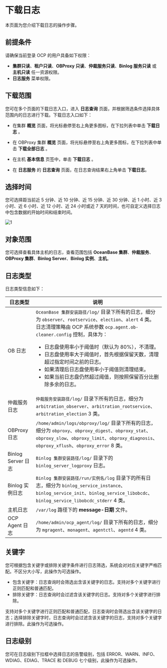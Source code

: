 # 下载日志

本页面为您介绍下载日志的操作步骤。

## 前提条件

请确保当前登录 OCP 的用户具备如下权限：

* **集群只读**、**租户只读**、**OBProxy 只读**、**仲裁服务只读**、**Binlog 服务只读** 或 **主机只读** 任一资源权限。
* **日志服务** 菜单权限。

## 下载范围

您可在多个页面的下载日志入口，进入 **日志查询** 页面，并根据筛选条件选择具体范围内的日志进行下载。下载日志入口如下：

* 在集群 **概览** 页面，将光标悬停至右上角更多图标，在下拉列表中单击 **下载日志** 。

* 在 OBProxy 集群 **概览** 页面，将光标悬停至右上角更多图标，在下拉列表中单击 **下载全部日志** 。

* 在主机 **基本信息** 页签中，单击 **下载日志** 。

* 在 **日志服务** 的 **日志查询** 页面，在日志查询结果右上角单击 **下载日志**。

## 选择时间

您可选择距当前近 5 分钟、近 10 分钟、近 15 分钟、近 30 分钟、近 1 小时、近 3 小时、近 6 小时、近 12 小时、近 24 小时或近 7 天的时间，也可自定义选择日志中包含数据的开始时间和结束时间。

![1](https://help-static-aliyun-doc.aliyuncs.com/assets/img/zh-CN/9758960261/p271674.png)

## 对象范围

您可选择查看具体主机的日志，查看范围包括 **OceanBase 集群**、**仲裁服务**、**OBProxy 集群**、**Binlog Server**、**Binlog 实例**、**主机**。

## 日志类型

日志类型信息如下：

|     日志类型       |  说明  |
|--------------------|--------|
| OB 日志            | `OceanBase 集群安装路径/log/` 目录下所有的日志，细分为 `observer`、`rootservice`、`election`、`alert` 4 类。</br>日志清理策略由 OCP 系统参数 `ocp.agent.ob-cleaner.config` 控制，具体为：<ul><li> 日志盘使用率小于阈值时（默认为 80%），不清理。   </li><li> 日志盘使用率大于阈值时，首先根据保留天数，清理超过指定时间之前的日志。 </li><li> 如果清理后日志盘使用率小于阈值则清理结束。   </li><li> 如果当前日志盘仍然超过阈值，则按照保留百分比删除多余的日志。  </li></ul>    |
| 仲裁服务日志       | `仲裁服务安装路径/log/` 目录下所有的日志，细分为 `arbitration_observer`、`arbitration_rootservice`、`arbitration_election` 3 类。 |
| OBProxy 日志       | `/home/admin/logs/obproxy/log/` 目录下所有的日志，细分为 `obproxy`、`obproxy_digest`、`obproxy_stat`、`obproxy_slow`、`obproxy_limit`、`obproxy_diagnosis`、`obproxy_xflush`、`obproxy_error` 8 类。  |
| Binlog Server 日志 | `Binlog 集群安装路径/log/` 目录下的 `binlog_server_logproxy` 日志。  |
| Binlog 实例日志    | `Binlog 集群安装路径/run/实例名/log` 目录下的所有日志，细分为 `binlog_service_instance`、`binlog_service_init`、`binlog_service_libobcdc`、`binlog_service_libobcdc_stderr` 4 类。 |
| 主机日志           | `/var/log` 路径下的 **message-日期** 文件。  |
| OCP Agent 日志     | `/home/admin/ocp_agent/log/` 目录下所有的日志，细分为 `mgragent`、`monagent`、`agentctl`、`agentd` 4 类。|

## 关键字

您可根据包含关键字或排除关键字条件进行日志筛选，系统会对对应关键字严格匹配。不区分大小写，此操作为可选操作。

* 包含关键字：日志查询时会筛选出含该关键字的日志。支持对多个关键字进行正则匹配和普通匹配。
* 排除关键字：日志查询时会过滤含该关键字的日志。支持对多个关键字进行排除。

支持对多个关键字进行正则匹配和普通匹配，日志查询时会筛选出含该关键字的日志；选择排除关键字时，日志查询时会过滤含该关键字的日志，支持对多个关键字进行排除。此操作为可选操作。

## 日志级别

您可在日志级别下拉框中选择日志的告警级别，包括 ERROR、WARN、INFO、WDIAG、EDIAG、TRACE 和 DEBUG 七个级别，此操作为可选操作。
